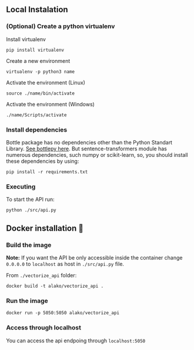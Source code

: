 ## Local Instalation

### (Optional) Create a python virtualenv

Install virtualenv

```
pip install virtualenv
```

Create a new environment

```
virtualenv -p python3 name
```

Activate the environment (Linux)

```
source ./name/bin/activate
```

Activate the environment (Windows)

```
./name/Scripts/activate
```

### Install dependencies

Bottle package has no dependencies other than the Python Standart Library. [See bottlepy here](https://bottlepy.org/docs/dev/). But sentence-transformers module has numerous dependencies, such numpy or scikit-learn, so, you should install these dependencies by using:

```
pip install -r requirements.txt
```

### Executing

To start the API run:

```
python ./src/api.py
```

## Docker installation 🐋

### Build the image

**Note:** If you want the API be only accessible inside the container change `0.0.0.0` to `localhost` as host in `./src/api.py` file.

From `./vectorize_api` folder:

```
docker build -t alako/vectorize_api .
```

### Run the image

```
docker run -p 5050:5050 alako/vectorize_api
```

### Access through localhost

You can access the api endpoing through `localhost:5050`
